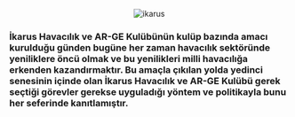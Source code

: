 <p align="center">
<img alt="ikarus" src="https://avatars.githubusercontent.com/u/148628152?s=200&v=4"></p>

### İkarus Havacılık ve AR-GE Kulübünün kulüp bazında amacı kurulduğu günden bugüne her zaman havacılık sektöründe yeniliklere öncü olmak ve bu yenilikleri milli havacılığa erkenden kazandırmaktır. Bu amaçla çıkılan yolda yedinci senesinin içinde olan İkarus Havacılık ve AR-GE Kulübü gerek seçtiği görevler gerekse uyguladığı yöntem ve politikayla bunu her seferinde kanıtlamıştır.

